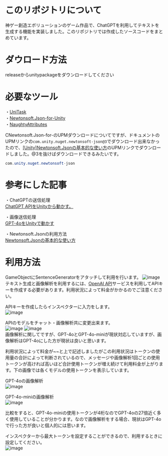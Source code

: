 # このリポジトリについて
神ゲー創造エボリューションのゲーム作品で、ChatGPTを利用してテキストを生成する機能を実装しました。このリポジトリでは作成したソースコードをまとめています。

# ダウロード方法
releaseからunitypackageをダウンロードしてください

# 必要なツール
・[UniTask](https://github.com/Cysharp/UniTask) \
・[Newtonsoft.Json-for-Unity](https://github.com/applejag/Newtonsoft.Json-for-Unity)　\
・[NaughtyAttributes](https://assetstore.unity.com/packages/tools/utilities/naughtyattributes-129996?locale=ja-JP) 

CNewtonsoft.Json-for-のUPMダウンロードについてですが、ドキュメントのUPMリンクの``com.unity.nuget.newtonsoft-json@3``でダウンロード出来なかったので、[[Unity]Newtonsoft.Jsonの基本的な使い方](https://qiita.com/kazuma_f/items/55a0b7ff628ab596e6ee)のUPMリンクでダウンロードしました。@3を抜けばダウンロードできるみたいです。
```C#
com.unity.nuget.newtonsoft-json
```

# 参考にした記事
・ChatGPTの送信処理\
[ChatGPT APIをUnityから動かす。](https://note.com/negipoyoc/n/n88189e590ac3)

・画像送信処理\
[GPT-4oをUnityで動かす](https://note.com/361yohen/n/n9d91a80002ab)

・Newtonsoft.Jsonの利用方法\
[Newtonsoft.Jsonの基本的な使い方](https://qiita.com/kazuma_f/items/55a0b7ff628ab596e6ee)

# 利用方法
GameObjectにSentenceGeneratorをアタッチして利用を行います。
![image](https://github.com/user-attachments/assets/f5b3a3f3-d8ff-4468-a9d6-1d04f1627d63)
テキスト生成と画像解析を利用するには、[OpenAI API](https://openai.com/index/openai-api/)サービスを利用してAPIキーを作成する必要があります。利用状況によって料金がかかるのでご注意ください。

APIキーを作成したらインスペクターに入力をします。\
![image](https://github.com/user-attachments/assets/229e7704-7798-434c-b528-07459de61164)

APIのモデルをチャット・画像解析共に変更出来ます。\
![image](https://github.com/user-attachments/assets/b8b1906e-2f02-46a1-ab44-35dac948cfaa)
![image](https://github.com/user-attachments/assets/70fd4bd1-178d-4fd1-bafe-57de3981ad2f) \
画像解析に関してですが、GPT-4oとGPT-4o-miniが現状対応していますが、画像解析はGPT-4oにした方が現状は良いと思います。

利用状況によって料金が~~と上で記述しましたがこの利用状況はトークンの使用量の合計によって判断されているので、メッセージや画像解析1回ごとの使用トークンが高ければ高いほど合計使用トークンが増え続けて利用料金が上がります。下の画像では各くモデルの使用トークンを表示しています。

GPT-4oの画像解析\
![image](https://github.com/user-attachments/assets/a4860626-83e9-4398-baa5-75114d727881)

GPT-4o-miniの画像解析\
![image](https://github.com/user-attachments/assets/6b9d1ada-ad5d-4c17-a803-99162e94c3a4)

比較をすると、GPT-4o-miniの使用トークンが4桁なのでGPT-4oの27倍近く多く使用していることが分かります。なので画像解析をする場合、現状はGPT-4oで行った方が良いと個人的には思います。

インスペクターから最大トークンを設定することができるので、利用するときに設定してください。\
![image](https://github.com/user-attachments/assets/dbeb6020-8c35-44b6-8214-7603e30839a5)


